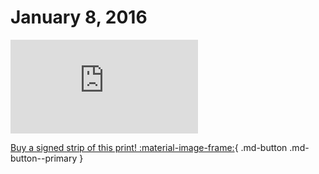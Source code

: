 # January 8, 2016

![](https://www.achewood.com/comic.php?date=01082016)

[Buy a signed strip of this print! :material-image-frame:](https://achewood-holiday-pop-up.myshopify.com/products/strip#01082016){ .md-button .md-button--primary }

